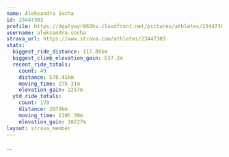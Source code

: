 ```yaml
---
name: Aleksandra Socha
id: 23447303
profile: https://dgalywyr863hv.cloudfront.net/pictures/athletes/23447303/14745546/4/large.jpg
username: aleksandra-socha
strava_url: https://www.strava.com/athletes/23447303
stats:
  biggest_ride_distance: 117.89km
  biggest_climb_elevation_gain: 637.2m
  recent_ride_totals:
    count: 49
    distance: 578.41km
    moving_time: 27h 31m
    elevation_gain: 2257m
  ytd_ride_totals:
    count: 170
    distance: 2079km
    moving_time: 110h 30m
    elevation_gain: 10227m
layout: strava_member
--- 
```

...
